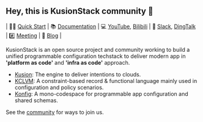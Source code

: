 ## Hey, this is KusionStack community 👋

| 👩‍💻 [Quick Start](https://kusionstack.io/docs/user_docs/getting-started/usecase) | 📚 [Documentation](https://kusionstack.io) | 💻 [YouTube](https://www.youtube.com/channel/UCC1ac3eWbMZ6oMjSLvOisxg/featured), [Bilibili](https://space.bilibili.com/228717294/channel/seriesdetail?sid=2397933) | 🙌  [Slack](https://join.slack.com/t/kusionstack/shared_invite/zt-19lqcc3a9-_kTNwagaT5qwBE~my5Lnxg), [DingTalk](https://h5.dingtalk.com/circle/healthCheckin.html?cbdbhh=qwertyuiop&dtaction=os&4ebe6=d3d59&corpId=ding707e3346ab188ded2040d0a6270bd858) | #️⃣ [Meeting](https://github.com/KusionStack/community/discussions/categories/meeting) | 👀 [Blog](https://kusionstack.io/blog) |

KusionStack is an open source project and community working to build a
unified programmable configuration techstack to deliver modern app in **'platform as code'** and **'infra as code'** approach.

- [Kusion](https://github.com/KusionStack/kusion): The engine to deliver intentions to clouds.
- [KCLVM](https://github.com/KusionStack/KCLVM): A constraint-based record & functional language mainly used in configuration and policy scenarios.
- [Konfig](https://github.com/KusionStack/konfig): A mono-codespace for programmable app configuration and shared schemas.

See the [community](https://github.com/KusionStack/community) for ways to join us.

